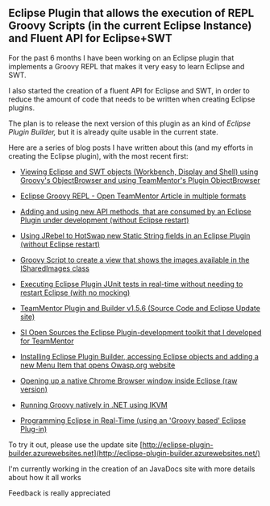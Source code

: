 ## Eclipse Plugin that allows the execution of REPL Groovy Scripts (in the current Eclipse Instance) and Fluent API for Eclipse+SWT 

For the past 6 months I have been working on an Eclipse plugin that implements a Groovy REPL that makes it very easy to learn Eclipse and SWT.  


  


I also started the creation of a fluent API for Eclipse and SWT, in order to reduce the amount of code that needs to be written when creating Eclipse plugins.

  


The plan is to release the next version of this plugin as an kind of _Eclipse Plugin Builder,_ but it is already quite usable in the current state.

  


Here are a series of blog posts I have written about this (and my efforts in creating the Eclipse plugin), with the most recent first:

  * [Viewing Eclipse and SWT objects (Workbench, Display and Shell) using Groovy's ObjectBrowser and using TeamMentor's Plugin ObjectBrowser](http://blog.diniscruz.com/2014/01/viewing-eclipse-and-swt-objects.html)  

  * [Eclipse Groovy REPL - Open TeamMentor Article in multiple formats](http://blog.diniscruz.com/2014/01/eclipse-groovy-repl-open-teammentor.html) 
  * [Adding and using new API methods, that are consumed by an Eclipse Plugin under development (without Eclipse restart)](http://blog.diniscruz.com/2013/12/adding-and-using-new-api-methods-that.html)  

  * [Using JRebel to HotSwap new Static String fields in an Eclipse Plugin (without Eclipse restart)](http://blog.diniscruz.com/2013/12/using-jrebel-to-hotswap-new-static.html) 
  * [Groovy Script to create a view that shows the images available in the ISharedImages class](http://blog.diniscruz.com/2013/12/groovy-script-to-create-view-that-shows.html)  

  * [Executing Eclipse Plugin JUnit tests in real-time without needing to restart Eclipse (with no mocking)](http://blog.diniscruz.com/2013/12/executing-eclipse-plugin-junit-tests-in.html) 
  * [TeamMentor Plugin and Builder v1.5.6 (Source Code and Eclipse Update site)](http://blog.diniscruz.com/2013/11/teammentor-plugin-and-builder-v156.html)  

  * [SI Open Sources the Eclipse Plugin-development toolkit that I developed for TeamMentor](http://blog.diniscruz.com/2013/11/si-open-sources-eclipse-plugin.html)
  * [Installing Eclipse Plugin Builder, accessing Eclipse objects and adding a new Menu Item that opens Owasp.org website](http://blog.diniscruz.com/2013/12/installing-eclipse-plugin-builder.html)   

  * [Opening up a native Chrome Browser window inside Eclipse (raw version)](http://blog.diniscruz.com/2013/09/opening-up-native-chrome-browser-window.html) 
  * [Running Groovy natively in .NET using IKVM](http://blog.diniscruz.com/2013/09/running-groovy-natively-in-net-using.html)  

  * [Programming Eclipse in Real-Time (using an 'Groovy based' Eclipse Plug-in)](http://blog.diniscruz.com/2013/08/programming-eclipse-in-real-time-using.html) 

To try it out, please use the update site [http://eclipse-plugin-builder.azurewebsites.net](http://eclipse-plugin-builder.azurewebsites.net/)

  


I'm currently working in the creation of an JavaDocs site with more details about how it all works

  


Feedback is really appreciated
